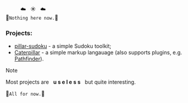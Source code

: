 &nbsp;&nbsp;&nbsp;&nbsp;&nbsp;&nbsp;&nbsp;&nbsp;&nbsp;&nbsp;☁️&nbsp;&nbsp;&nbsp;☀️&nbsp;&nbsp;&nbsp;☁️<br>
🌴`Nothing here now.`🌴<br>

### Projects:
+ [pillar-sudoku](https://github.com/Pugneum-H/pillar-sudoku) - a simple Sudoku toolkit;
+ [Caterpillar](https://github.com/Pugneum-H/Caterpillar) - a simple markup langauage (also supports plugins, e.g. [Pathfinder](https://github.com/Pugneum-H/Pathfinder)).


> [!NOTE]
> Most projects are &nbsp;&nbsp;**u s e l e s s**&nbsp;&nbsp; but quite interesting.

 🌊`All for now.`🌊

